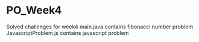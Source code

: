 # PO_Week4
Solved challenges for week4
main.java contains fibonacci number problem
JavascriptProblem.js contains javascript problem
